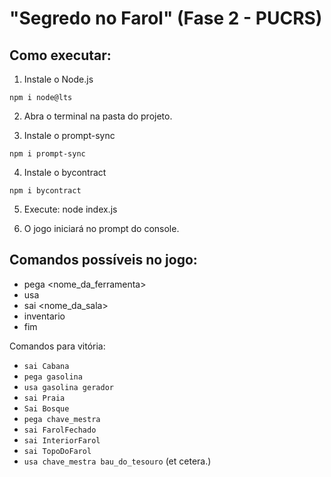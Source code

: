 # "Segredo no Farol" (Fase 2 - PUCRS)

## Como executar:
1. Instale o Node.js
```
npm i node@lts
```
2. Abra o terminal na pasta do projeto.

3. Instale o prompt-sync
```
npm i prompt-sync
```
4. Instale o bycontract
```
npm i bycontract
```
5. Execute:
node index.js

6. O jogo iniciará no prompt do console.

## Comandos possíveis no jogo:
- pega <nome_da_ferramenta>
- usa <ferramenta> <objeto>
- sai <nome_da_sala>
- inventario
- fim

Comandos para vitória:
- `sai Cabana`
- `pega gasolina`
- `usa gasolina gerador`
- `sai Praia`
- `Sai Bosque`
- `pega chave_mestra`
- `sai FarolFechado`
- `sai InteriorFarol`
- `sai TopoDoFarol`
- `usa chave_mestra bau_do_tesouro`
(et cetera.)